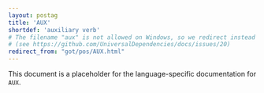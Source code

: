 ```yaml
---
layout: postag
title: 'AUX'
shortdef: 'auxiliary verb'
# The filename "aux" is not allowed on Windows, so we redirect instead
# (see https://github.com/UniversalDependencies/docs/issues/20)
redirect_from: "got/pos/AUX.html"
---
```


This document is a placeholder for the language-specific documentation
for `AUX`.
